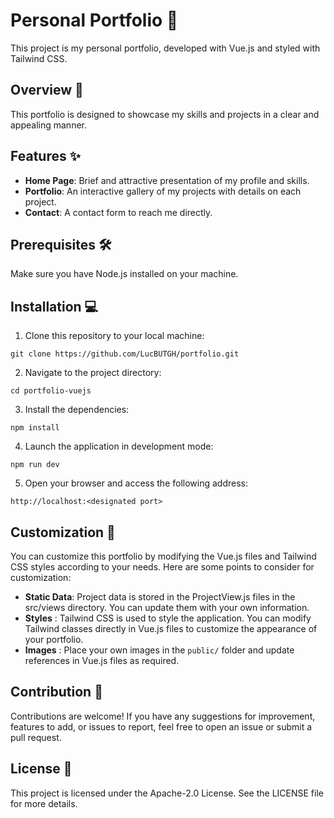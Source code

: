 # Personal Portfolio 🚀

This project is my personal portfolio, developed with Vue.js and styled with Tailwind CSS.

## Overview 📝

This portfolio is designed to showcase my skills and projects in a clear and appealing manner.

## Features ✨

- **Home Page**: Brief and attractive presentation of my profile and skills.
- **Portfolio**: An interactive gallery of my projects with details on each project.
- **Contact**: A contact form to reach me directly.

## Prerequisites 🛠️

Make sure you have Node.js installed on your machine.

## Installation 💻

1. Clone this repository to your local machine:

```git clone https://github.com/LucBUTGH/portfolio.git```


2. Navigate to the project directory:

```cd portfolio-vuejs```


3. Install the dependencies:

```npm install```


4. Launch the application in development mode:

```npm run dev```


5. Open your browser and access the following address:

```http://localhost:<designated port>```

## Customization 🎨

You can customize this portfolio by modifying the Vue.js files and Tailwind CSS styles according to your needs. Here are some points to consider for customization:

- **Static Data**: Project data is stored in the ProjectView.js files in the src/views directory. You can update them with your own information.
- **Styles** :  Tailwind CSS is used to style the application. You can modify Tailwind classes directly in Vue.js files to customize the appearance of your portfolio.
- **Images** : Place your own images in the `public/` folder and update references in Vue.js files as required.

## Contribution 🤝

Contributions are welcome! If you have any suggestions for improvement, features to add, or issues to report, feel free to open an issue or submit a pull request.

## License 📜

This project is licensed under the Apache-2.0 License. See the LICENSE file for more details.


